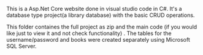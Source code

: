 This is a Asp.Net Core website done in visual studio code in C#. It's a database type project(a library database) with the basic CRUD operations.

This folder containes the full project as zip and the main code (if you would like just to view it and not check functionality) .
The tables for the username/password and books were created separately using Microsoft SQL Server.
